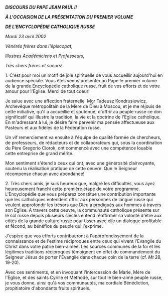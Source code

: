 ***DISCOURS DU PAPE JEAN PAUL II***

***À L'OCCASION DE LA PRÉSENTATION DU PREMIER VOLUME***

***DE L'ENCYCLOPÉDIE CATHOLIQUE RUSSE***

*Mardi 23 avril 2002*

*Vénérés frères dans l'épiscopat,*

*Illustres Académiciens et Professeurs,*

*Très chers frères et soeurs!*

1. C'est pour moi un motif de joie spirituelle de vous accueillir aujourd'hui en audience spéciale. Vous êtes venus présenter au Pape le premier volume de la grande Encyclopédie catholique russe, fruit de vos efforts et de votre amour pour l'Eglise. Merci de tout coeur!

Je salue avec une affection fraternelle  Mgr Tadeusz Kondrusiewicz, Archevêque métropolitain de la Mère de Dieu à Moscou, et je me réjouis de cette initiative, qu'il a accueillie et soutenue, d'offrir au peuple russe ce don significatif qui illustre la tradition, la vie et la doctrine de l'Eglise catholique. En m'adressant à lui, je désire faire parvenir ma pensée affectueuse aux Pasteurs et aux fidèles de la Fédération russe.

Un vif remerciement va ensuite à l'équipe de qualité formée de chercheurs, de professeurs, de rédacteurs et de collaborateurs qui, sous la coordination du Père Gregorio Ciorok, ont commencé avec une compétence louable cette entreprise de grand mérite.

Mon sentiment s'étend à ceux qui ont, avec une générosité clairvoyante, soutenu la réalisation pratique de cette oeuvre. Que le Seigneur récompense chacun avec abondance!

2. Très chers amis, je suis heureux que, malgré les difficultés, vous ayez heureusement franchi cette première étape de votre programme. L'Encyclopédie que vous préparez constitue une contribution importante que les catholiques entendent offrir aux personnes de langue russe qui veulent approfondir les trésors que Dieu a prodigués aux hommes à travers son Eglise. A travers cette oeuvre, la communauté catholique présente sur le sol russe depuis plusieurs siècles entend réaffirmer sa volonté d'être aux côtés de la grande culture russe pour tisser avec elle un dialogue profitable et fécond, au bénéfice du peuple qui l'exprime.

J'espère que vos efforts contribueront à l'approfondissement de la connaissance et de l'estime réciproques entre ceux qui vivent l'Evangile du Christ dans votre patrie bien-aimée. Les sources communes de la foi et les légitimes traditions réciproques témoignent en effet du commandement du Seigneur Jésus de porter l'Evangile dans chaque coin de la terre (cf. *Mt* 28, 19-20).

Avec ces sentiments, et en invoquant l'intercession de Marie, Mère de l'Eglise, et des saints Cyrille et Méthode, sur tout le bien-aimé peuple russe, je vous donne, ainsi qu'à vos communautés, ma cordiale Bénédiction, propitiatoire d'abondants fruits spirituels.